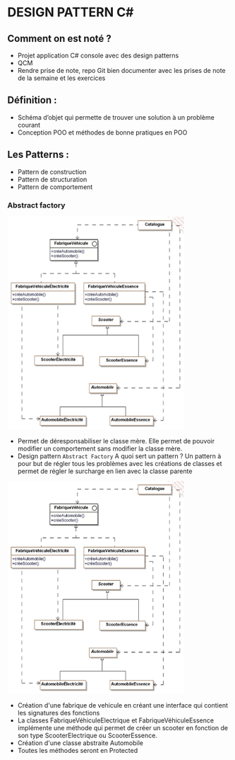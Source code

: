 
# DESIGN PATTERN C#

## Comment on est noté ? 
  -   Projet application C# console avec des design patterns
  -   QCM
  -   Rendre prise de note, repo Git bien documenter avec les prises de note de la semaine et les exercices

## Définition :
  -   Schéma d’objet qui permette de trouver une solution à un problème courant
  -   Conception POO et méthodes de bonne pratiques en POO

## Les Patterns :
  -   Pattern de construction
  -   Pattern de structuration
  -   Pattern de comportement

### Abstract factory

<img src="img/abstract_factory.png" alt="Abstract factory" width="400"/>

  -   Permet de déresponsabiliser le classe mère. Elle permet de pouvoir modifier un comportement sans modifier la classe mère.
  -   Design pattern ``Abstract Factory`` 
A quoi sert un pattern ?
Un pattern à pour but de régler tous les problèmes avec les créations de classes et permet de régler le surcharge en lien avec la classe parente

<img src="img/catalogue.png" alt="Abstract factory" width="400"/>


-   Création d'une fabrique de vehicule en créant une interface qui contient les signatures des fonctions
-   La classes FabriqueVéhiculeElectrique et FabriqueVéhiculeEssence implémente une méthode qui permet de créer un scooter en fonction de son type ScooterElectrique ou ScooterEssence.
-   Création d'une classe abstraite Automobile
-   Toutes les méthodes seront en Protected
